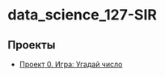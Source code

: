 # data_science_127-SIR

## Проекты

* [Проект 0. Игра: Угадай число](https://github.com/Ildar-87/data_science_127-SIR/blob/main/project_0/game_numbers)